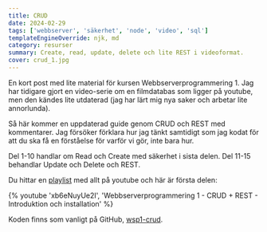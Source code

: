 ```yaml
---
title: CRUD
date: 2024-02-29
tags: ['webbserver', 'säkerhet', 'node', 'video', 'sql']
templateEngineOverride: njk, md
category: resurser
summary: Create, read, update, delete och lite REST i videoformat.
cover: crud_1.jpg
---
```


En kort post med lite material för kursen Webbserverprogrammering 1. Jag har tidigare gjort en video-serie om en filmdatabas som ligger på youtube, men den kändes lite utdaterad (jag har lärt mig nya saker och arbetar lite annorlunda).

Så här kommer en uppdaterad guide genom CRUD och REST med kommentarer. Jag försöker förklara hur jag tänkt samtidigt som jag kodat för att du ska få en förståelse för varför vi gör, inte bara hur. 

Del 1-10 handlar om Read och Create med säkerhet i sista delen. Del 11-15 behandlar Update och Delete och REST.

Du hittar en [playlist](https://youtube.com/playlist?list=PLgGdkZQ59lsX35naWFDG6MKJbbHiFcX9F&si=OlfSyROwwMIg3fRm) med allt på youtube och här är första delen:

{% youtube 'xb6eNuyUe2I', 'Webbserverprogrammering 1 - CRUD + REST - Introduktion och installation' %}

Koden finns som vanligt på GitHub, [wsp1-crud](https://github.com/jensadev/wsp1-crud).